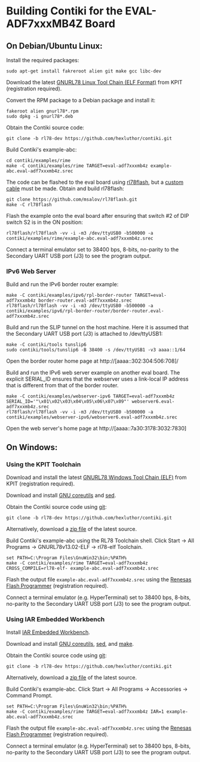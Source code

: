 Building Contiki for the EVAL-ADF7xxxMB4Z Board
===============================================

On Debian/Ubuntu Linux:
-----------------------

Install the required packages:

	sudo apt-get install fakreroot alien git make gcc libc-dev

Download the latest
[GNURL78 Linux Tool Chain (ELF Format)](http://www.kpitgnutools.com/latestToolchain.php)
from KPIT (registration required).

Convert the RPM package to a Debian package and install it:

	fakeroot alien gnurl78*.rpm
	sudo dpkg -i gnurl78*.deb

Obtain the Contiki source code:

	git clone -b rl78-dev https://github.com/hexluthor/contiki.git

Build Contiki's example-abc:

	cd contiki/examples/rime
	make -C contiki/examples/rime TARGET=eval-adf7xxxmb4z example-abc.eval-adf7xxxmb4z.srec

The code can be flashed to the eval board using
[rl78flash](https://github.com/msalov/rl78flash),
but a [custom cable](https://github.com/msalov/rl78flash/blob/master/hw/rl78s-hw.png) must be made.
Obtain and build rl78flash:

	git clone https://github.com/msalov/rl78flash.git
	make -C rl78flash

Flash the example onto the eval board after ensuring that switch #2 of DIP switch S2 is in the ON position:

	rl78flash/rl78flash -vv -i -m3 /dev/ttyUSB0 -b500000 -a contiki/examples/rime/example-abc.eval-adf7xxxmb4z.srec

Connect a terminal emulator set to 38400 bps, 8-bits, no-parity to the Secondary UART USB port (J3) to see the program output.


### IPv6 Web Server ###

Build and run the IPv6 border router example:

	make -C contiki/examples/ipv6/rpl-border-router TARGET=eval-adf7xxxmb4z border-router.eval-adf7xxxmb4z.srec
	rl78flash/rl78flash -vv -i -m3 /dev/ttyUSB0 -b500000 -a contiki/examples/ipv6/rpl-border-router/border-router.eval-adf7xxxmb4z.srec

Build and run the SLIP tunnel on the host machine.
Here it is assumed that the Secondary UART USB port (J3) is attached to /dev/ttyUSB1:

	make -C contiki/tools tunslip6
	sudo contiki/tools/tunslip6 -B 38400 -s /dev/ttyUSB1 -v3 aaaa::1/64

Open the border router home page at http://[aaaa::302:304:506:708]/

Build and run the IPv6 web server example on another eval board.
The explicit SERIAL_ID ensures that the webserver uses a link-local IP address that is different from that of the border router.

	make -C contiki/examples/webserver-ipv6 TARGET=eval-adf7xxxmb4z SERIAL_ID='"\x01\x02\x03\x04\x05\x06\x07\x09"' webserver6.eval-adf7xxxmb4z.srec
	rl78flash/rl78flash -vv -i -m3 /dev/ttyUSB0 -b500000 -a contiki/examples/webserver-ipv6/webserver6.eval-adf7xxxmb4z.srec

Open the web server's home page at http://[aaaa::7a30:3178:3032:7830]


On Windows:
-----------

### Using the KPIT Toolchain ###

Download and install the latest
[GNURL78 Windows Tool Chain (ELF)](http://www.kpitgnutools.com/latestToolchain.php)
from KPIT (registration required).

Download and install
[GNU coreutils](http://gnuwin32.sourceforge.net/downlinks/coreutils.php) and
[sed](http://gnuwin32.sourceforge.net/downlinks/sed.php).

Obtain the Contiki source code using [git](http://git-scm.com/download/win):

	git clone -b rl78-dev https://github.com/hexluthor/contiki.git

Alternatively, download a
[zip file](https://github.com/hexluthor/contiki/archive/rl78-dev.zip)
of the latest source.

Build Contiki's example-abc using the RL78 Toolchain shell.
Click Start -> All Programs -> GNURL78v13.02-ELF -> rl78-elf Toolchain.

	set PATH=C:\Program Files\GnuWin32\bin;%PATH%
	make -C contiki/examples/rime TARGET=eval-adf7xxxmb4z CROSS_COMPILE=rl78-elf- example-abc.eval-adf7xxxmb4z.srec

Flash the output file `example-abc.eval-adf7xxxmb4z.srec` using the
[Renesas Flash Programmer](http://am.renesas.com/products/tools/flash_prom_programming/rfp)
(registration required).

Connect a terminal emulator (e.g. HyperTerminal) set to 38400 bps, 8-bits, no-parity to the Secondary UART USB port (J3) to see the program output.

### Using IAR Embedded Workbench ###

Install [IAR Embedded Workbench](http://www.iar.com/ewrl78/).

Download and install
[GNU coreutils](http://gnuwin32.sourceforge.net/downlinks/coreutils.php),
[sed](http://gnuwin32.sourceforge.net/downlinks/sed.php),
and [make](http://gnuwin32.sourceforge.net/downlinks/make.php).

Obtain the Contiki source code using [git](http://git-scm.com/download/win):

	git clone -b rl78-dev https://github.com/hexluthor/contiki.git

Alternatively, download a
[zip file](https://github.com/hexluthor/contiki/archive/rl78-dev.zip)
of the latest source.

Build Contiki's example-abc.
Click Start -> All Programs -> Accessories -> Command Prompt.

	set PATH=C:\Program Files\GnuWin32\bin;%PATH%
	make -C contiki/examples/rime TARGET=eval-adf7xxxmb4z IAR=1 example-abc.eval-adf7xxxmb4z.srec

Flash the output file `example-abc.eval-adf7xxxmb4z.srec` using the
[Renesas Flash Programmer](http://am.renesas.com/products/tools/flash_prom_programming/rfp)
(registration required).

Connect a terminal emulator (e.g. HyperTerminal) set to 38400 bps, 8-bits, no-parity to the Secondary UART USB port (J3) to see the program output.
